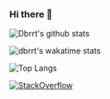 ### Hi there 👋


![Dbrrt's github stats](https://github-readme-stats.vercel.app/api?username=dbrrt&show_icons=true&count_private=true&hide=stars&include_all_commits=true&theme=blueberry&show_icons=true)

![dbrrt's wakatime stats](https://github-readme-stats.vercel.app/api/wakatime?username=f55940d3-29a7-416c-a624-734033b6e060&theme=blueberry)

![Top Langs](https://github-readme-stats.vercel.app/api/top-langs/?username=dbrrt&theme=blueberry)

[![StackOverflow](https://github-readme-stackoverflow.vercel.app/?userID=8483084&theme=light&layout=compact)](https://stackoverflow.com/users/8483084/dbrrt)
